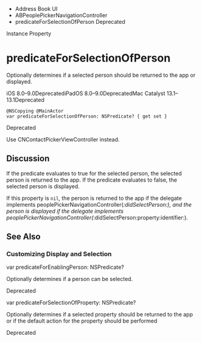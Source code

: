 

- Address Book UI
- ABPeoplePickerNavigationController
-  predicateForSelectionOfPerson Deprecated

Instance Property

# predicateForSelectionOfPerson

Optionally determines if a selected person should be returned to the app or displayed.

iOS 8.0–9.0DeprecatediPadOS 8.0–9.0DeprecatedMac Catalyst 13.1–13.1Deprecated

``` source
@NSCopying @MainActor
var predicateForSelectionOfPerson: NSPredicate? { get set }
```

Deprecated

Use CNContactPickerViewController instead.

## Discussion

If the predicate evaluates to true for the selected person, the selected person is returned to the app. If the predicate evaluates to false, the selected person is displayed.

If this property is `nil`, the person is returned to the app if the delegate implements peoplePickerNavigationController(_:didSelectPerson:), and the person is displayed if the delegate implements peoplePickerNavigationController(_:didSelectPerson:property:identifier:).

## See Also

### Customizing Display and Selection

var predicateForEnablingPerson: NSPredicate?

Optionally determines if a person can be selected.

Deprecated

var predicateForSelectionOfProperty: NSPredicate?

Optionally determines if a selected property should be returned to the app or if the default action for the property should be performed

Deprecated


